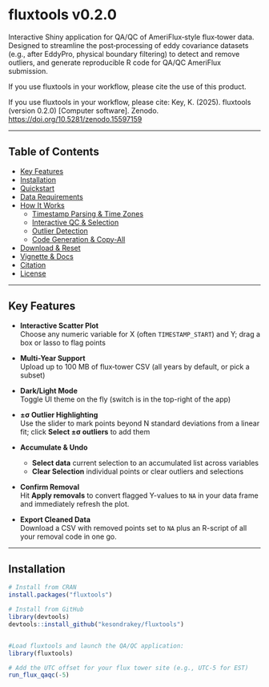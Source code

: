 # fluxtools v0.2.0

Interactive Shiny application for QA/QC of AmeriFlux‐style flux‐tower data.  
Designed to streamline the post‐processing of eddy covariance datasets (e.g., after EddyPro, physical boundary filtering) to detect and remove outliers, and generate reproducible R code for QA/QC AmeriFlux submission.

If you use fluxtools in your workflow, please cite the use of this product. 

If you use fluxtools in your workflow, please cite:
Key, K. (2025). fluxtools (version 0.2.0) [Computer software]. Zenodo. https://doi.org/10.5281/zenodo.15597159

---

## Table of Contents

- [Key Features](#key-features)  
- [Installation](#installation)  
- [Quickstart](#quickstart)  
- [Data Requirements](#data-requirements)  
- [How It Works](#how-it-works)  
  - [Timestamp Parsing & Time Zones](#timestamp-parsing--time-zones)  
  - [Interactive QC & Selection](#interactive-qc--selection)  
  - [Outlier Detection](#outlier-detection)  
  - [Code Generation & Copy-All](#code-generation--copy-all)  
- [Download & Reset](#download--reset)  
- [Vignette & Docs](#vignette--docs)  
- [Citation](#citation)  
- [License](#license)  

---

## Key Features

- **Interactive Scatter Plot**  
  Choose any numeric variable for X (often `TIMESTAMP_START`) and Y; drag a box or lasso to flag points

- **Multi-Year Support**  
  Upload up to 100 MB of flux‐tower CSV (all years by default, or pick a subset)

- **Dark/Light Mode**  
  Toggle UI theme on the fly (switch is in the top-right of the app)

- **±σ Outlier Highlighting**  
  Use the slider to mark points beyond N standard deviations from a linear fit; click **Select ±σ outliers** to add them

- **Accumulate & Undo**  
  - **Select data** current selection to an accumulated list across variables
  - **Clear Selection** individual points or clear outliers and selections

- **Confirm Removal**  
  Hit **Apply removals** to convert flagged Y-values to `NA` in your data frame and immediately refresh the plot.

- **Export Cleaned Data**  
  Download a CSV with removed points set to `NA` plus an R-script of all your removal code in one go.

---

## Installation

```r
# Install from CRAN 
install.packages("fluxtools")

# Install from GitHub
library(devtools) 
devtools::install_github("kesondrakey/fluxtools")


#Load fluxtools and launch the QA/QC application:
library(fluxtools)

# Add the UTC offset for your flux tower site (e.g., UTC-5 for EST)
run_flux_qaqc(-5)
